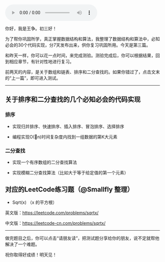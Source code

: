 <audio title="春节7天练 _ Day 3：排序和二分查找" src="https://static001.geekbang.org/resource/audio/73/c3/73790422142ab8c78d6e8e5c1f1c3cc3.mp3" controls="controls"></audio> 
<p>你好，我是王争。初三好！</p><p>为了帮你巩固所学，真正掌握数据结构和算法，我整理了数据结构和算法中，必知必会的30个代码实现，分7天发布出来，供你复习巩固所用。今天是第三篇。</p><p>和昨天一样，你可以花一点时间，来完成测验。测验完成后，你可以根据结果，回到相应章节，有针对性地进行复习。</p><p>前两天的内容，是关于数组和链表、排序和二分查找的。如果你错过了，点击文末的“<span class="orange">上一篇</span>”，即可进入测试。</p><hr><h2>关于排序和二分查找的几个必知必会的代码实现</h2><h3>排序</h3><ul>
<li>
<p>实现归并排序、快速排序、插入排序、冒泡排序、选择排序</p>
</li>
<li>
<p>编程实现O(n)时间复杂度内找到一组数据的第K大元素</p>
</li>
</ul><h3>二分查找</h3><ul>
<li>
<p>实现一个有序数组的二分查找算法</p>
</li>
<li>
<p>实现模糊二分查找算法（比如大于等于给定值的第一个元素）</p>
</li>
</ul><h2>对应的LeetCode练习题（@Smallfly 整理）</h2><ul>
<li>Sqrt(x) （x 的平方根）</li>
</ul><p>英文版：<a href="https://leetcode.com/problems/sqrtx/">https://leetcode.com/problems/sqrtx/</a></p><p>中文版：<a href="https://leetcode-cn.com/problems/sqrtx/">https://leetcode-cn.com/problems/sqrtx/</a></p><hr><p>做完题目之后，你可以点击“请朋友读”，把测试题分享给你的朋友，说不定就帮他解决了一个难题。</p><p>祝你取得好成绩！明天见！</p><!-- [[[read_end]]] -->